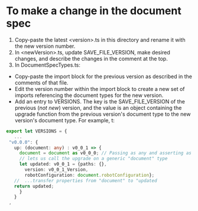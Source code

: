 # To make a change in the document spec

1. Copy-paste the latest \<version\>.ts in this directory and rename it with the new version number.
2. In \<newVersion\>.ts, update SAVE_FILE_VERSION, make desired changes, and describe the changes in the 
comment at the top.
3. In DocumentSpecTypes.ts:
 - Copy-paste the import block for the previous version as described in the comments of that file.
 - Edit the version number within the import block to create a new set of imports referencing the document types for the new version.
 - Add an entry to VERSIONS. The key is the SAVE_FILE_VERSION of the previous (*not new*) version, and the value is an object containing the upgrade function from the previous version's document type to the new version's document type. For example, t:
 ```ts
 export let VERSIONS = {
    ...
  "v0.0.0": {
    up: (document: any) : v0_0_1 => {
      document = document as v0_0_0; // Passing as any and asserting as v0_0_0
      // lets us call the upgrade on a generic "document" type 
      let updated: v0_0_1 = {paths: {},
        version: v0_0_1_Version,
        robotConfiguration: document.robotConfiguration};
    //  ...transfer properties from "document" to "updated
    return updated;
      }
    }
  ,
 ```